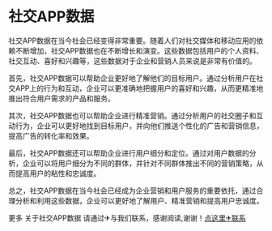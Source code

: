 # 社交APP数据

社交APP数据在当今社会已经变得非常重要。随着人们对社交媒体和移动应用的依赖不断增加，社交APP数据也在不断增长和演变。这些数据包括用户的个人资料、社交互动、喜好和兴趣等，这些数据对于企业和营销人员来说是非常有价值的。

首先，社交APP数据可以帮助企业更好地了解他们的目标用户。通过分析用户在社交APP上的行为和互动，企业可以更准确地把握用户的喜好和兴趣，从而更精准地推出符合用户需求的产品和服务。

其次，社交APP数据也可以帮助企业进行精准营销。通过分析用户的社交圈子和互动行为，企业可以更好地找到目标用户，并向他们推送个性化的广告和营销信息，提高广告的转化率和效果。

最后，社交APP数据还可以帮助企业进行用户细分和定位。通过对用户数据的分析，企业可以将用户细分为不同的群体，并针对不同群体推出不同的营销策略，从而提高用户的粘性和忠诚度。

总之，社交APP数据在当今社会已经成为企业营销和用户服务的重要依托，通过合理分析和利用这些数据，企业可以更好地了解用户、精准营销和提高用户忠诚度。

更多 关于社交APP数据 请通过✈与我们联系，感谢阅读,谢谢！[点这里✈联系](https://w.k02.cc)